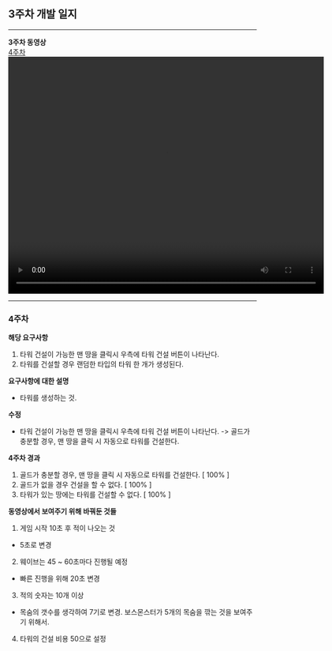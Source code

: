 
## 3주차 개발 일지
---

**3주차 동영상**
<br>
[4주차](files/4Week/RD_4Week.mp4)
<video controls width="640" height="480">
  <source src="files/4Week/RD_4Week.mp4" type="video/mp4">
  Sorry, your browser doesn't support embedded videos.
</video>


---
### 4주차

**해당 요구사항**
1. 타워 건설이 가능한 맨 땅을 클릭시 우측에 타워 건설 버튼이 나타난다.
2. 타워를 건설할 경우 랜덤한 타입의 타워 한 개가 생성된다.

**요구사항에 대한 설명**
- 타워를 생성하는 것.

**수정**
- 타워 건설이 가능한 맨 땅을 클릭시 우측에 타워 건설 버튼이 나타난다.
-> 골드가 충분할 경우, 맨 땅을 클릭 시 자동으로 타워를 건설한다.

**4주차 경과**

1. 골드가 충분할 경우, 맨 땅을 클릭 시 자동으로 타워를 건설한다.  [ 100% ]
2. 골드가 없을 경우 건설을 할 수 없다. [ 100% ]
3. 타워가 있는 땅에는 타워를 건설할 수 없다. [ 100% ]

**동영상에서 보여주기 위해 바꿔둔 것들**
1. 게임 시작 10초 후 적이 나오는 것
  - 5초로 변경
2. 웨이브는 45 ~ 60초마다 진행될 예정
  - 빠른 진행을 위해 20초 변경
3. 적의 숫자는 10개 이상
  - 목숨의 갯수를 생각하여 7기로 변경. 보스몬스터가 5개의 목숨을 깎는 것을 보여주기 위해서.
4. 타워의 건설 비용 50으로 설정
